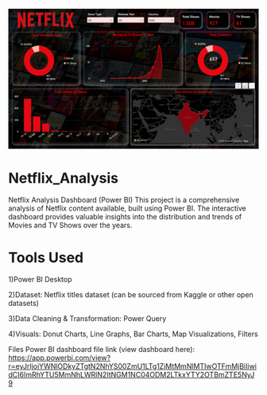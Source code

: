 ![Netflix Dashboard](Dashboard.png)

# Netflix_Analysis
Netflix Analysis Dashboard (Power BI) This project is a comprehensive analysis of Netflix content available, built using Power BI. The interactive dashboard provides valuable insights into the distribution and trends of Movies and TV Shows over the years.
# Tools Used
1)Power BI Desktop

2)Dataset: Netflix titles dataset (can be sourced from Kaggle or other open datasets)

3)Data Cleaning & Transformation: Power Query

4)Visuals: Donut Charts, Line Graphs, Bar Charts, Map Visualizations, Filters

Files
Power BI dashboard file link (view dashboard here): https://app.powerbi.com/view?r=eyJrIjoiYWNlODkyZTgtN2NhYS00ZmU1LTg1ZjMtMmNlMTIwOTFmMjBiIiwidCI6ImRhYTU5MmNhLWRlN2ItNGM1NC04ODM2LTkxYTY2OTBmZTE5NyJ9



